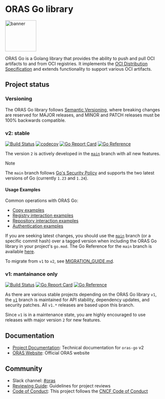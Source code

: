 # ORAS Go library

<p align="left">
<a href="https://oras.land/"><img src="https://oras.land/img/oras.svg" alt="banner" width="100px"></a>
</p>

ORAS Go is a Golang library that provides the ability to push and pull OCI artifacts to and from OCI registries. It implements the [OCI Distribution Specification](https://github.com/opencontainers/distribution-spec) and extends functionality to support various OCI artifacts.

## Project status

### Versioning

The ORAS Go library follows [Semantic Versioning](https://semver.org/), where breaking changes are reserved for MAJOR releases, and MINOR and PATCH releases must be 100% backwards compatible.

### v2: stable

[![Build Status](https://github.com/oras-project/oras-go/actions/workflows/build.yml/badge.svg?event=push&branch=main)](https://github.com/oras-project/oras-go/actions/workflows/build.yml?query=workflow%3Abuild+event%3Apush+branch%3Amain)
[![codecov](https://codecov.io/gh/oras-project/oras-go/branch/main/graph/badge.svg)](https://codecov.io/gh/oras-project/oras-go)
[![Go Report Card](https://goreportcard.com/badge/oras.land/oras-go/v2)](https://goreportcard.com/report/oras.land/oras-go/v2)
[![Go Reference](https://pkg.go.dev/badge/oras.land/oras-go/v2.svg)](https://pkg.go.dev/oras.land/oras-go/v2)

The version `2` is actively developed in the [`main`](https://github.com/oras-project/oras-go/tree/main) branch with all new features.

> [!Note]
> The `main` branch follows [Go's Security Policy](https://github.com/golang/go/security/policy) and supports the two latest versions of Go (currently `1.23` and `1.24`).

#### Usage Examples

Common operations with ORAS Go:

- [Copy examples](https://pkg.go.dev/oras.land/oras-go/v2#pkg-examples)
- [Registry interaction examples](https://pkg.go.dev/oras.land/oras-go/v2/registry#pkg-examples)
- [Repository interaction examples](https://pkg.go.dev/oras.land/oras-go/v2/registry/remote#pkg-examples)
- [Authentication examples](https://pkg.go.dev/oras.land/oras-go/v2/registry/remote/auth#pkg-examples)

If you are seeking latest changes, you should use the [`main`](https://github.com/oras-project/oras-go/tree/main) branch (or a specific commit hash) over a tagged version when including the ORAS Go library in your project's `go.mod`.
The Go Reference for the `main` branch is available [here](https://pkg.go.dev/oras.land/oras-go/v2@main).

To migrate from `v1` to `v2`, see [MIGRATION_GUIDE.md](./MIGRATION_GUIDE.md).

### v1: mantainance only

[![Build Status](https://github.com/oras-project/oras-go/actions/workflows/build.yml/badge.svg?event=push&branch=v1)](https://github.com/oras-project/oras-go/actions/workflows/build.yml?query=workflow%3Abuild+event%3Apush+branch%3Av1)
[![Go Report Card](https://goreportcard.com/badge/oras.land/oras-go)](https://goreportcard.com/report/oras.land/oras-go)
[![Go Reference](https://pkg.go.dev/badge/oras.land/oras-go.svg)](https://pkg.go.dev/oras.land/oras-go)

As there are various stable projects depending on the ORAS Go library `v1`, the
[`v1`](https://github.com/oras-project/oras-go/tree/v1) branch
is maintained for API stability, dependency updates, and security patches.
All `v1.*` releases are based upon this branch.

Since `v1` is in a maintenance state, you are highly encouraged
to use releases with major version `2` for new features.

## Documentation

- [Project Documentation](./docs/README.md): Technical documentation for `oras-go` v2
- [ORAS Website](https://oras.land/docs/Client_Libraries/go): Official ORAS website

## Community

- Slack channel: [#oras](https://cloud-native.slack.com/archives/CJ1KHJM5Z)
- [Reviewing Guide](https://github.com/oras-project/community/blob/main/REVIEWING.md): Guidelines for project reviews
- [Code of Conduct](CODE_OF_CONDUCT.md): This project follows the [CNCF Code of Conduct](https://github.com/cncf/foundation/blob/master/code-of-conduct.md)
